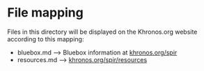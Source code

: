 # File mapping
Files in this directory will be displayed on the Khronos.org website according to this mapping:

* bluebox.md --> Bluebox information at [khronos.org/spir](https://www.khronos.org/spir)
* resources.md --> [khronos.org/spir/resources](https://www.khronos.org/spir/resources)

